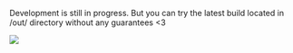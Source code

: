 Development is still in progress. But you can try the latest build located in /out/ directory without any guarantees <3

![](https://i.imgur.com/631D077.png)
